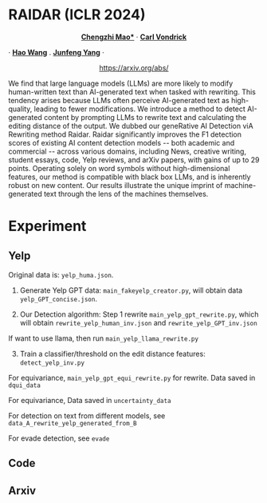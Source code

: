# RAIDAR (ICLR 2024)

<p align="center">
  <p align="center" margin-bottom="0px">
    <a href="http://www.cs.columbia.edu/~mcz/"><strong>Chengzhi Mao*</strong></a>
    ·
    <a href="http://www.cs.columbia.edu/~vondrick/"><strong>Carl Vondrick</strong></a></p>
    ·
        <a href="http://www.wanghao.in"><strong>Hao Wang</strong></a>
        .
    <a href="http://www.cs.columbia.edu/~junfeng/"><strong>Junfeng Yang</strong></a>
    ·
    <p align="center" margin-top="0px"><a href="https://arxiv.org/abs/">https://arxiv.org/abs/</a></p>
</p>

We find that large language models (LLMs) are more likely to modify human-written text than AI-generated text when tasked with rewriting. This tendency arises because LLMs often perceive AI-generated text as high-quality, leading to fewer modifications. We introduce a method to detect AI-generated content by prompting LLMs to rewrite text and calculating the editing distance of the output. We dubbed our geneRative AI Detection viA Rewriting method Raidar.  Raidar  significantly improves the F1 detection scores of existing AI content detection models -- both academic and commercial -- across various domains, including News, creative writing, student essays, code, Yelp reviews, and arXiv papers, with gains of up to 29 points. Operating solely on word symbols without high-dimensional features, our method is compatible with black box LLMs, and is inherently robust on new content. Our results illustrate the unique imprint of machine-generated text through the lens of the machines themselves.



# Experiment 

## Yelp

Original data is: `yelp_huma.json`.

1. Generate Yelp GPT data: `main_fakeyelp_creator.py`, will obtain data `yelp_GPT_concise.json`.

2. Our Detection algorithm: Step 1 rewrite `main_yelp_gpt_rewrite.py`, which will obtain `rewrite_yelp_human_inv.json` and `rewrite_yelp_GPT_inv.json`

If want to use llama, then run `main_yelp_llama_rewrite.py`

3. Train a classifier/threshold on the edit distance features: `detect_yelp_inv.py`

For equivariance, `main_yelp_gpt_equi_rewrite.py` for rewrite. Data saved in `dqui_data`

For equivariance, Data saved in `uncertainty_data`

For detection on text from different models, see `data_A_rewrite_yelp_generated_from_B`

For evade detection, see `evade`

## Code


## Arxiv



